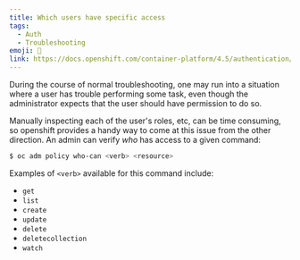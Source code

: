 ```yaml
---
title: Which users have specific access
tags:
  - Auth
  - Troubleshooting
emoji: 💪
link: https://docs.openshift.com/container-platform/4.5/authentication/using-rbac.html
---
```


During the course of normal troubleshooting, one may run into a situation where a user has trouble performing some task, even though the administrator expects that the user should have permission to do so.

Manually inspecting each of the user's roles, etc, can be time consuming, so openshift provides a handy way to come at this issue from the other direction. An admin can verify _who_ has access to a given command:

```bash
$ oc adm policy who-can <verb> <resource>
```

Examples of `<verb>` available for this command include:
* `get`
* `list`
* `create`
* `update`
* `delete`
* `deletecollection`
* `watch`

